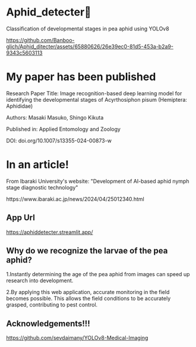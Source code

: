 # Aphid_detecter👏
Classification of developmental stages in pea aphid using YOLOv8 

https://github.com/Banboo-glich/Aphid_ditecter/assets/65880626/26e39ec0-81d5-453a-b2a9-9343c5603113

# My paper has been published
<p>Research Paper Title: Image recognition-based deep learning model for identifying the developmental stages of Acyrthosiphon pisum (Hemiptera: Aphididae)
<p>Authors: Masaki Masuko, Shingo Kikuta
<p>Published in: Applied Entomology and Zoology
<p>DOI: doi.org/10.1007/s13355-024-00873-w

# In an article!
<p>From Ibaraki University's website:
"Development of AI-based aphid nymph stage diagnostic technology"</p>
<p>https://www.ibaraki.ac.jp/news/2024/04/25012340.html</p>


## App Url
https://aphiddetecter.streamlit.app/

## Why do we recognize the larvae of the pea aphid?
<p>1.Instantly determining the age of the pea aphid from images can speed up research into development.
<p>2.By applying this web application, accurate monitoring in the field becomes possible. This allows the field conditions to be accurately grasped, contributing to pest control.</p>





## Acknowledgements!!!
https://github.com/sevdaimany/YOLOv8-Medical-Imaging



